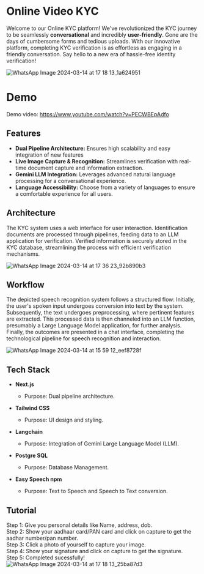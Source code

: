 # Online Video KYC 

Welcome to our Online KYC platform! We've revolutionized the KYC journey to be seamlessly **conversational** and incredibly **user-friendly**. Gone are the days of cumbersome forms and tedious uploads. With our innovative platform, completing KYC verification is as effortless as engaging in a friendly conversation. Say hello to a new era of hassle-free identity verification!

![WhatsApp Image 2024-03-14 at 17 18 13_1a624951](https://github.com/Anubhav-Pathak/video-kyc/assets/94227812/0609a15d-40d4-41d0-92f2-29511256b1cd)

# Demo

Demo video: https://www.youtube.com/watch?v=PECWBEpAdfo

## Features

- **Dual Pipeline Architecture:** Ensures high scalability and easy integration of new features
- **Live Image Capture & Recognition:** Streamlines verification with real-time document capture and information extraction.
- **Gemini LLM Integration:** Leverages advanced natural language processing for a conversational experience.
- **Language Accessibility:** Choose from a variety of languages to ensure a comfortable experience for all users.





## Architecture 

The KYC system uses a web interface for user interaction. Identification documents are processed through pipelines, feeding data to an LLM application for verification. Verified information is securely stored in the KYC database, streamlining the process with efficient verification mechanisms.

![WhatsApp Image 2024-03-14 at 17 36 23_92b890b3](https://github.com/Anubhav-Pathak/video-kyc/assets/104270797/ff598f77-d6f0-43e7-a73d-0f5c8d08394f)




## Workflow

The depicted speech recognition system follows a structured flow: Initially, the user's spoken input undergoes conversion into text by the system. Subsequently, the text undergoes preprocessing, where pertinent features are extracted. This processed data is then channeled into an LLM function, presumably a Large Language Model application, for further analysis. Finally, the outcomes are presented in a chat interface, completing the technological pipeline for speech recognition and interaction.

![WhatsApp Image 2024-03-14 at 15 59 12_eef8728f](https://github.com/Anubhav-Pathak/video-kyc/assets/104270797/2406ab2c-2443-40c8-838f-8ff7d7def1cd)


## Tech Stack

- **Next.js**
   - Purpose: Dual pipeline architecture.
  
- **Tailwind CSS**
  
  - Purpose: UI design and styling.
  
- **Langchain**
   - Purpose: Integration of Gemini Large Language Model (LLM).

- **Postgre SQL**
   - Purpose: Database Management.

- **Easy Speech npm**
   - Purpose: Text to Speech and Speech to Text conversion.

## Tutorial


Step 1: Give you personal details like Name, address, dob.\
Step 2: Show your aadhaar card/PAN card and click on capture to get the aadhar number/pan number.\
Step 3: Click a photo of yourself to capture your image.\
Step 4: Show your signature and click on capture to get the signature.\
Step 5: Completed sucessfully!
![WhatsApp Image 2024-03-14 at 17 18 13_25ba87d3](https://github.com/Anubhav-Pathak/video-kyc/assets/91133940/3418707c-cf1d-4f00-8640-4a9bf0aa720c)



